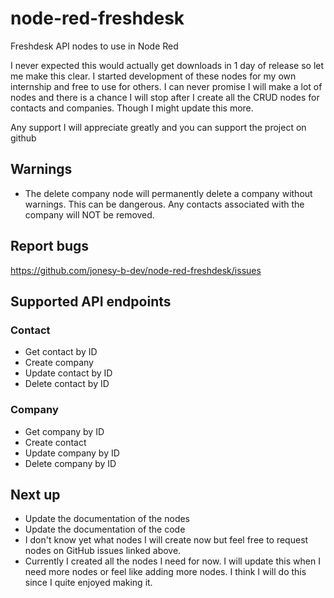 # node-red-freshdesk
Freshdesk API nodes to use in Node Red

I never expected this would actually get downloads in 1 day of release so let me make this clear.
I started development of these nodes for my own internship and free to use for others.
I can never promise I will make a lot of nodes and there is a chance I will stop after I create all the CRUD nodes for contacts and companies.
Though I might update this more.

Any support I will appreciate greatly and you can support the project on github

## Warnings
* The delete company node will permanently delete a company without warnings. This can be dangerous. Any contacts associated with the company will NOT be removed.

## Report bugs
https://github.com/jonesy-b-dev/node-red-freshdesk/issues

## Supported API endpoints

### Contact
* Get contact by ID
* Create company
* Update contact by ID
* Delete contact by ID

### Company
* Get company by ID
* Create contact
* Update company by ID
* Delete company by ID

## Next up
* Update the documentation of the nodes
* Update the documentation of the code
* I don't know yet what nodes I will create now but feel free to request nodes on GitHub issues linked above.
* Currently I created all the nodes I need for now. I will update this when I need more nodes or feel like adding more nodes. I think I will do this since I quite enjoyed making it.